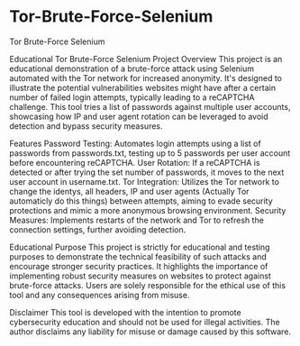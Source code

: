 # Tor-Brute-Force-Selenium
Tor Brute-Force Selenium


Educational Tor Brute-Force Selenium Project
Overview
This project is an educational demonstration of a brute-force attack using Selenium automated with the Tor network for increased anonymity. It's designed to illustrate the potential vulnerabilities websites might have after a certain number of failed login attempts, typically leading to a reCAPTCHA challenge. This tool tries a list of passwords against multiple user accounts, showcasing how IP and user agent rotation can be leveraged to avoid detection and bypass security measures.

Features
Password Testing: Automates login attempts using a list of passwords from passwords.txt, testing up to 5 passwords per user account before encountering reCAPTCHA.
User Rotation: If a reCAPTCHA is detected or after trying the set number of passwords, it moves to the next user account in username.txt.
Tor Integration: Utilizes the Tor network to change the identys, all headers, IP and user agents (Actually Tor automaticly do this things) between attempts, 
aiming to evade security protections and mimic a more anonymous browsing environment.
Security Measures: Implements restarts of the network and Tor to refresh the connection settings, further avoiding detection.

Educational Purpose
This project is strictly for educational and testing purposes to demonstrate the technical feasibility of such attacks and encourage stronger security practices. It highlights the importance of implementing robust security measures on websites to protect against brute-force attacks. Users are solely responsible for the ethical use of this tool and any consequences arising from misuse.

Disclaimer
This tool is developed with the intention to promote cybersecurity education and should not be used for illegal activities. The author disclaims any liability for misuse or damage caused by this software.
